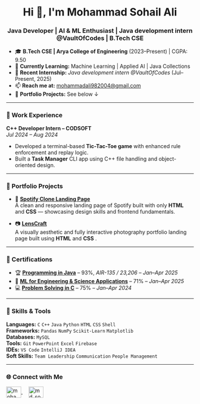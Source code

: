 <h1 align="center">Hi 👋, I'm Mohammad Sohail Ali</h1>
<h3 align="center">Java Developer | AI & ML Enthusiast | Java development intern @VaultOfCodes | B.Tech CSE</h3>



- 🎓 **B.Tech CSE | Arya College of Engineering** (2023–Present) | CGPA: 9.50  
- 🧠 **Currently Learning:** Machine Learning | Applied AI | Java Collections  
- 💼 **Recent Internship:** *Java development intern @VaultOfCodes* (Jul–Present, 2025)  
- 📫 **Reach me at:** mohammadali982004@gmail.com  
- 🔗 **Portfolio Projects:** See below ↓

---

### 💼 Work Experience

**C++ Developer Intern – CODSOFT**  
*Jul 2024 – Aug 2024*  
- Developed a terminal-based **Tic-Tac-Toe game** with enhanced rule enforcement and replay logic.  
- Built a **Task Manager** CLI app using C++ file handling and object-oriented design.

---

### 📂 Portfolio Projects

- 🎵 **[Spotify Clone Landing Page](https://github.com/MdSohailAli3/Spotify_Clone)**  
  A clean and responsive landing page of Spotify built with only **HTML** and **CSS** — showcasing design skills and frontend fundamentals.

- 📷 **[LensCraft](https://github.com/MdSohailAli3/Photography-Website-Landing-Page)**  
  A visually aesthetic and fully interactive photography portfolio landing page built using **HTML** and **CSS** .

---

### 📜 Certifications

- 🏆 **[Programming in Java](https://internalapp.nptel.ac.in/noc/Ecertificate/?q=NPTEL25CS57S114740233504395099)** – 93%, *AIR-135 / 23,206* – *Jan–Apr 2025*  
- 🤖 **[ML for Engineering & Science Applications](https://internalapp.nptel.ac.in/noc/Ecertificate/?q=NPTEL25CS49S64740167604395099)** – 71% – *Jan–Apr 2025*  
- 💻 **[Problem Solving in C](https://archive.nptel.ac.in/noc/Ecertificate/?q=NPTEL24CS42S55780020730586732)** – 75% – *Jan–Apr 2024*

---

### 🧰 Skills & Tools

**Languages:** `C` `C++` `Java` `Python` `HTML` `CSS` `Shell`  
**Frameworks:** `Pandas` `NumPy` `Scikit-Learn` `Matplotlib`  
**Databases:** `MySQL`  
**Tools:** `Git` `PowerPoint` `Excel` `Firebase`  
**IDEs:** `VS Code` `IntelliJ IDEA`  
**Soft Skills:** `Team Leadership` `Communication` `People Management`

---

### 🌐 Connect with Me

<p align="left">
  <a href="https://linkedin.com/in/mohammad sohail ali" target="blank">
    <img align="center" src="https://raw.githubusercontent.com/rahuldkjain/github-profile-readme-generator/master/src/images/icons/Social/linked-in-alt.svg" alt="mohammad sohail ali" height="30" width="40" />
  </a>
  &nbsp; &nbsp;
  <a href="https://www.leetcode.com/md_sohail_ali_1" target="blank">
    <img align="center" src="https://raw.githubusercontent.com/rahuldkjain/github-profile-readme-generator/master/src/images/icons/Social/leet-code.svg" alt="md_sohail_ali_1" height="30" width="40" />
  </a>
</p>
